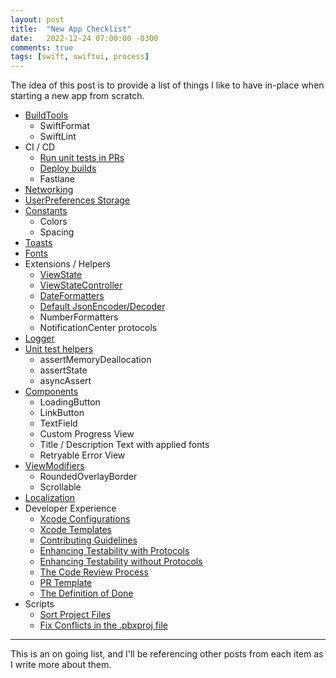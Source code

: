 ```yaml
---
layout: post
title:  "New App Checklist"
date:   2022-12-24 07:00:00 -0300
comments: true
tags: [swift, swiftui, process]
---
```


The idea of this post is to provide a list of things I like to have in-place when starting a new app from scratch.

- [BuildTools](https://mdb1.github.io/2023-01-01-new-app-build-tools/)
  - SwiftFormat
  - SwiftLint
- CI / CD
  - [Run unit tests in PRs](https://github.com/mdb1/SwiftyPick/blob/main/Documentation/Fastlane.md)
  - [Deploy builds](https://github.com/mdb1/SwiftyPick/blob/main/Documentation/Fastlane+Distribution.md)
  - Fastlane
- [Networking](https://github.com/mdb1/CoreNetworking)
- [UserPreferences Storage](https://mdb1.github.io/2023-04-18-user-preferences/)
- [Constants](https://mdb1.github.io/2022-12-24-new-app-constants/)
  - Colors
  - Spacing
- [Toasts](https://mdb1.github.io/2023-03-08-new-app-toasts/)
- [Fonts](https://mdb1.github.io/2023-01-20-new-app-fonts/)
- Extensions / Helpers
  - [ViewState](https://mdb1.github.io/2023-01-08-new-app-view-state/)
  - [ViewStateController](https://mdb1.github.io/2023-03-04-view-state-controller/)
  - [DateFormatters](https://mdb1.github.io/2023-01-10-new-app-date-formatters/)
  - [Default JsonEncoder/Decoder](https://mdb1.github.io/2023-01-10-new-app-json-encoder-decoder/)
  - NumberFormatters
  - NotificationCenter protocols
- [Logger](https://mdb1.github.io/2023-05-06-new-app-console-logger/)
- [Unit test helpers](https://mdb1.github.io/2023-02-02-new-app-testing-helpers/)
  - assertMemoryDeallocation
  - assertState
  - asyncAssert
- [Components](https://mdb1.github.io/2023-01-04-new-app-components/)
  - LoadingButton
  - LinkButton
  - TextField
  - Custom Progress View
  - Title / Description Text with applied fonts
  - Retryable Error View
- [ViewModifiers](https://mdb1.github.io/2023-01-03-new-app-view-modifiers/)
  - RoundedOverlayBorder
  - Scrollable
- [Localization](https://mdb1.github.io/2022-12-27-new-app-localization/)
- Developer Experience
  - [Xcode Configurations](https://mdb1.github.io/2023-03-14-my-xcode-setup-and-shortcuts/)
  - [Xcode Templates](https://mdb1.github.io/2023-01-27-new-app-xcode-templates/)
  - [Contributing Guidelines](https://mdb1.github.io/2023-01-02-new-app-contributing-guidelines/)
  - [Enhancing Testability with Protocols](https://mdb1.github.io/2023-02-13-enhancing-testability-with-protocols/)
  - [Enhancing Testability without Protocols](https://mdb1.github.io/2023-02-03-enhancing-testability-without-protocols/)
  - [The Code Review Process](https://mdb1.github.io/2022-03-10-the-code-review-process/)
  - [PR Template](https://mdb1.github.io/2023-01-09-new-app-pr-template/)
  - [The Definition of Done](https://mdb1.github.io/2023-05-13-the-definition-of-done/)
- Scripts
  - [Sort Project Files](https://github.com/mdb1/SwiftyPick/blob/main/Documentation/SortProject.md)
  - [Fix Conflicts in the .pbxproj file](https://github.com/Lightricks/Kintsugi)

---

This is an on going list, and I'll be referencing other posts from each item as I write more about them.